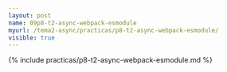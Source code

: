 ```yaml
---
layout: post
name: 09p8-t2-async-webpack-esmodule
myurl: /tema2-async/practicas/p8-t2-async-webpack-esmodule/
visible: true
---
```


{% include practicas/p8-t2-async-webpack-esmodule.md %}
